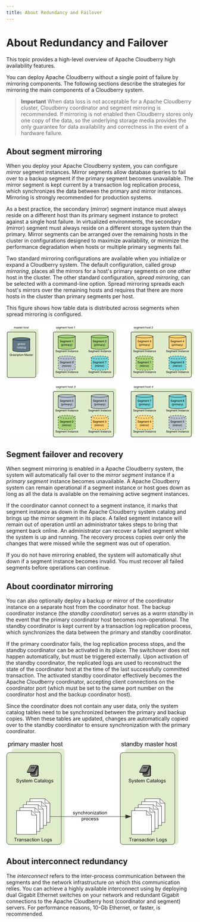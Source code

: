 ```yaml
---
title: About Redundancy and Failover
---
```


# About Redundancy and Failover

This topic provides a high-level overview of Apache Cloudberry high availability features.

You can deploy Apache Cloudberry without a single point of failure by mirroring components. The following sections describe the strategies for mirroring the main components of a Cloudberry system.

> **Important** When data loss is not acceptable for a Apache Cloudberry cluster, Cloudberry coordinator and segment mirroring is recommended. If mirroring is not enabled then Cloudberry stores only one copy of the data, so the underlying storage media provides the only guarantee for data availability and correctness in the event of a hardware failure.

## About segment mirroring

When you deploy your Apache Cloudberry system, you can configure *mirror* segment instances. Mirror segments allow database queries to fail over to a backup segment if the primary segment becomes unavailable. The mirror segment is kept current by a transaction log replication process, which synchronizes the data between the primary and mirror instances. Mirroring is strongly recommended for production systems.

As a best practice, the secondary (mirror) segment instance must always reside on a different host than its primary segment instance to protect against a single host failure. In virtualized environments, the secondary (mirror) segment must always reside on a different storage system than the primary. Mirror segments can be arranged over the remaining hosts in the cluster in configurations designed to maximize availability, or minimize the performance degradation when hosts or multiple primary segments fail.

Two standard mirroring configurations are available when you initialize or expand a Cloudberry system. The default configuration, called *group mirroring*, places all the mirrors for a host's primary segments on one other host in the cluster. The other standard configuration, *spread mirroring*, can be selected with a command-line option. Spread mirroring spreads each host's mirrors over the remaining hosts and requires that there are more hosts in the cluster than primary segments per host.

This figure shows how table data is distributed across segments when spread mirroring is configured.

![Spread Mirroring in Apache Cloudberry](../../media/spread-mirror.png)

## Segment failover and recovery

When segment mirroring is enabled in a Apache Cloudberry system, the system will automatically fail over to the *mirror segment* instance if a *primary segment* instance becomes unavailable. A Apache Cloudberry system can remain operational if a segment instance or host goes down as long as all the data is available on the remaining active segment instances.

If the coordinator cannot connect to a segment instance, it marks that segment instance as down in the Apache Cloudberry system catalog and brings up the mirror segment in its place. A failed segment instance will remain out of operation until an administrator takes steps to bring that segment back online. An administrator can recover a failed segment while the system is up and running. The recovery process copies over only the changes that were missed while the segment was out of operation.

If you do not have mirroring enabled, the system will automatically shut down if a segment instance becomes invalid. You must recover all failed segments before operations can continue.

## About coordinator mirroring

You can also optionally deploy a backup or mirror of the coordinator instance on a separate host from the coordinator host. The backup coordinator instance (the *standby coordinator*) serves as a *warm standby* in the event that the primary coordinator host becomes non-operational. The standby coordinator is kept current by a transaction log replication process, which synchronizes the data between the primary and standby coordinator.

If the primary coordinator fails, the log replication process stops, and the standby coordinator can be activated in its place. The switchover does not happen automatically, but must be triggered externally. Upon activation of the standby coordinator, the replicated logs are used to reconstruct the state of the coordinator host at the time of the last successfully committed transaction. The activated standby coordinator effectively becomes the Apache Cloudberry coordinator, accepting client connections on the coordinator port (which must be set to the same port number on the coordinator host and the backup coordinator host).

Since the coordinator does not contain any user data, only the system catalog tables need to be synchronized between the primary and backup copies. When these tables are updated, changes are automatically copied over to the standby coordinator to ensure synchronization with the primary coordinator.

![Coordinator Mirroring in Apache Cloudberry](../../media/coordinator-mirror.png)

## About interconnect redundancy

The *interconnect* refers to the inter-process communication between the segments and the network infrastructure on which this communication relies. You can achieve a highly available interconnect using by deploying dual Gigabit Ethernet switches on your network and redundant Gigabit connections to the Apache Cloudberry host (coordinator and segment) servers. For performance reasons, 10-Gb Ethernet, or faster, is recommended.
